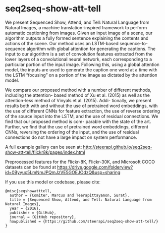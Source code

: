 # seq2seq-show-att-tell
We present Sequenced Show, Attend, and Tell: Natural Language from Natural Images, a machine translation-inspired framework to perform automatic captioning from images. Given an input image of a scene, our algorithm outputs a fully formed sentence explaining the contents and actions of the scene. Our method uses an LSTM-based sequence-to-sequence algorithm with global attention for generating the captions. The input to our algorithm is a set of convolution features extracted from the lower layers of a convolutional neural network, each corresponding to a particular portion of the input image. Following this, using a global attention model, the inputs are used to generate the caption one word at a time with the LSTM “focusing” on a portion of the image as dictated by the attention model.

We compare our proposed method with a number of different methods, including the attention- based method of Xu et al. (2015) as well as the attention-less method of Vinyals et al. (2015). Addi- tionally, we present results both with and without the use of pretrained word embeddings, with the use of different CNNs for feature extraction, the use of reverse ordering of the source input into the LSTM, and the use of residual connections. We find that our proposed method is com- parable with the state of the art. Further, we find that the use of pretrained word embeddings, different CNNs, reversing the ordering of the input, and the use of residual connections do not have a large impact on system performance.

A full example gallery can be seen at: <a href="http://steerapi.github.io/seq2seq-show-att-tell/flickr8k/pages/index.html">http://steerapi.github.io/seq2seq-show-att-tell/flickr8k/pages/index.html</a>

Preprocessed features for the Flickr-8K, Flickr-30K, and Microsoft COCO datasets can be found at <a href="https://drive.google.com/folderview?id=0Byyuc5LmNmJPQmJzVE5GOEJOdzQ&usp=sharing">https://drive.google.com/folderview?id=0Byyuc5LmNmJPQmJzVE5GOEJOdzQ&usp=sharing</a>


If you use this model or codebase, please cite:

    @misc{seqshowatttell,
      author = {Comiter, Marcus and Teerapittayanon, Surat},
      title = {Sequenced Show, Attend, and Tell: Natural Language from Natural Images},
      year = {2016},
      publisher = {GitHub},
      journal = {GitHub repository},
      howpublished = {https://github.com/steerapi/seq2seq-show-att-tell/}
    }
